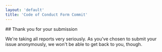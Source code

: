```yaml
---
layout: 'default'
title: 'Code of Conduct Form Commit'
---
```



<div class="content-section content-section--whitebg" markdown="1">
## Thank you for your submission

We're taking all reports very seriously. As you've chosen to submit your issue anonymously, we won't
be able to get back to you, though.

</div>
